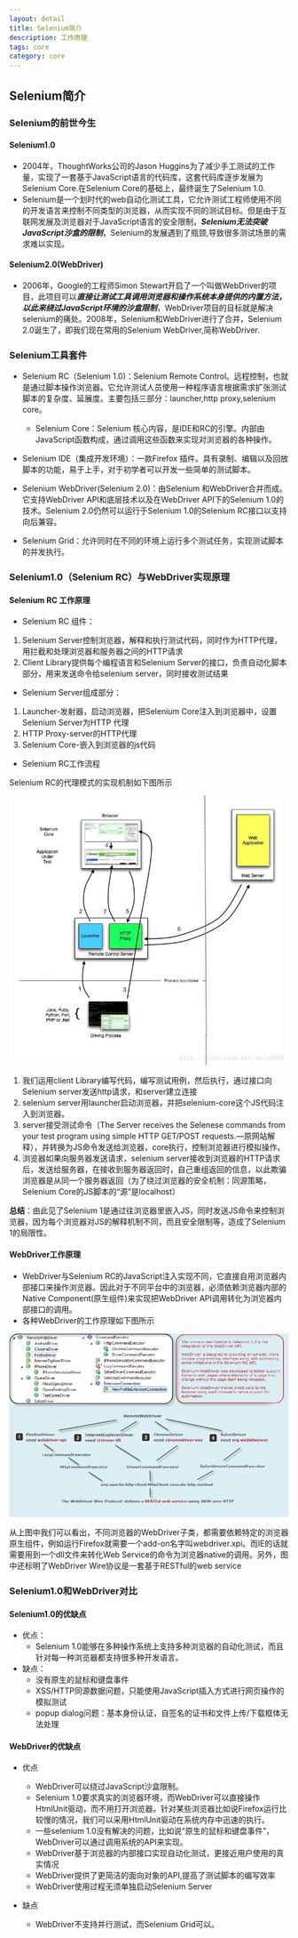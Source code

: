 ```yaml
---
layout: detail
title: Selenium简介
description: 工作原理
tags: core
category: core
---
```


## Selenium简介
### Selenium的前世今生
#### Selenium1.0
- 2004年，ThoughtWorks公司的Jason Huggins为了减少手工测试的工作量，实现了一套基于JavaScript语言的代码库，这套代码库逐步发展为Selenium Core.在Selenium Core的基础上，最终诞生了Selenium 1.0.
- Selenium是一个划时代的web自动化测试工具，它允许测试工程师使用不同的开发语言来控制不同类型的浏览器，从而实现不同的测试目标。但是由于互联网发展及浏览器对于JavaScript语言的安全限制，***Selenium无法突破JavaScript沙盒的限制***，Selenium的发展遇到了瓶颈,导致很多测试场景的需求难以实现。

#### Selenium2.0(WebDriver)

- 2006年，Google的工程师Simon Stewart开启了一个叫做WebDriver的项目，此项目可以***直接让测试工具调用浏览器和操作系统本身提供的内置方法，以此来绕过JavaScript环境的沙盒限制***，WebDriver项目的目标就是解决selenium的痛处。2008年，Selenium和WebDriver进行了合并，Selenium 2.0诞生了，即我们现在常用的Selenium WebDriver,简称WebDriver.

### Selenium工具套件

- Selenium RC（Selenium 1.0)：Selenium Remote Control。远程控制，也就是通过脚本操作浏览器。它允许测试人员使用一种程序语言根据需求扩张测试脚本的复杂度、延展度。主要包括三部分：launcher,http proxy,selenium core。
    - Selenium Core：Selenium 核心内容，是IDE和RC的引擎。内部由JavaScript函数构成，通过调用这些函数来实现对浏览器的各种操作。
- Selenium IDE（集成开发环境）：一款Firefox 插件。具有录制、编辑以及回放脚本的功能，易于上手，对于初学者可以开发一些简单的测试脚本。

- Selenium WebDriver(Selenium 2.0)：由Selenium 和WebDriver合并而成。它支持WebDriver API和底层技术以及在WebDriver API下的Selenium 1.0的技术。Selenium 2.0仍然可以运行于Selenium 1.0的Selenium RC接口以支持向后兼容。

- Selenium Grid：允许同时在不同的环境上运行多个测试任务，实现测试脚本的并发执行。

### Selenium1.0（Selenium RC）与WebDriver实现原理
#### Selenium RC 工作原理
- Selenium RC 组件： 
1. Selenium Server控制浏览器，解释和执行测试代码，同时作为HTTP代理，用拦截和处理浏览器和服务器之间的HTTP请求 
2.  Client Library提供每个编程语言和Selenium Server的接口，负责自动化脚本部分，用来发送命令给selenium server，同时接收测试结果
- Selenium Server组成部分： 
1. Launcher-发射器，启动浏览器，把Selenium Core注入到浏览器中，设置Selenium Server为HTTP 代理 
2. HTTP Proxy-server的HTTP代理 
3. Selenium Core-嵌入到浏览器的js代码

- Selenium RC工作流程

Selenium RC的代理模式的实现机制如下图所示

![selenium-rc工作流程](/pictures/Selenium/selenium-rc实现机制.jpg "selenium-rc实现机制")

1.  我们运用client Library编写代码，编写测试用例，然后执行，通过接口向Selenium server发送http请求，和server建立连接 
2. selenium server用launcher启动浏览器，并把selenium-core这个JS代码注入到浏览器。 
3. server接受测试命令（The Server receives the Selenese commands from your test program using simple HTTP GET/POST requests.—原网站解释），并转换为JS命令发送给浏览器，core执行，控制浏览器进行模拟操作。 
4. 浏览器如果向服务器发送请求，selenium server接收到浏览器的HTTP请求后，发送给服务器，在接收到服务器返回时，自己重组返回的信息，以此欺骗浏览器是从同一个服务器返回（为了绕过浏览器的安全机制：同源策略，Selenium Core的JS脚本的“源”是localhost）

**总结**：由此见了Selenium 1是通过往浏览器里嵌入JS，同时发送JS命令来控制浏览器，因为每个浏览器对JS的解释机制不同，而且安全限制等，造成了Selenium 1的局限性。

#### WebDriver工作原理
- WebDriver与Selenium RC的JavaScript注入实现不同，它直接自用浏览器内部接口来操作浏览器。因此对于不同平台中的浏览器，必须依赖浏览器内部的Native Component(原生组件)来实现把WebDriver API调用转化为浏览器内部接口的调用。
- 各种WebDriver的工作原理如下图所示

![webdriver-work-flow](/pictures/Selenium/webdriver-work-flow.png "webdriver-work-flow")

从上图中我们可以看出，不同浏览器的WebDriver子类，都需要依赖特定的浏览器原生组件，例如运行Firefox就需要一个add-on名字叫webdriver.xpi。而IE的话就需要用到一个dll文件来转化Web Service的命令为浏览器native的调用。另外，图中还标明了WebDriver Wire协议是一套基于RESTful的web service


### Selenium1.0和WebDriver对比
#### Selenium1.0的优缺点
-  优点：
    - Selenium 1.0能够在多种操作系统上支持多种浏览器的自动化测试，而且针对每一种浏览器都支持很多种开发语言。
- 缺点：
	- 没有原生的鼠标和键盘事件
	- XSS/HTTP同源数据问题，只能使用JavaScript插入方式进行网页操作的模拟测试
	- popup dialog问题：基本身份认证，自签名的证书和文件上传/下载框体无法处理

#### WebDriver的优缺点
- 优点
	- WebDriver可以绕过JavaScript沙盒限制。
	- Selenium 1.0要求真实的浏览器环境，而WebDriver可以直接操作HtmlUnit驱动，而不用打开浏览器。针对某些浏览器比如说Firefox运行比较慢的情况，我们可以采用HtmlUnit驱动在系统内存中迅速的执行。
	- 一些selenium 1.0没有解决的问题，比如说“原生的鼠标和键盘事件”，WebDriver可以通过调用系统的API来实现。
	- WebDriver基于浏览器的内部接口实现自动化测试，更接近用户使用的真实情况
	- WebDriver提供了更简洁的面向对象的API,提高了测试脚本的编写效率
	- WebDriver使用过程无须单独启动Selenium Server

- 缺点
	- WebDriver不支持并行测试，而Selenium Grid可以。


